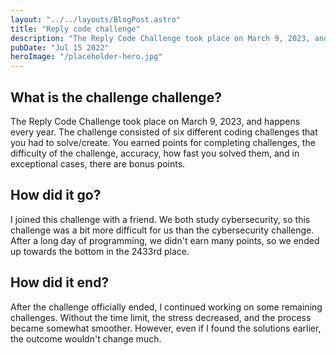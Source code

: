 ```yaml
---
layout: "../../layouts/BlogPost.astro"
title: "Reply code challenge"
description: "The Reply Code Challenge took place on March 9, 2023, and happens every year."
pubDate: "Jul 15 2022"
heroImage: "/placeholder-hero.jpg"
---
```


## What is the challenge challenge?

The Reply Code Challenge took place on March 9, 2023, and happens every year. The challenge consisted of six different coding challenges that you had to solve/create. You earned points for completing challenges, the difficulty of the challenge, accuracy, how fast you solved them, and in exceptional cases, there are bonus points.


## How did it go?

I joined this challenge with a friend. We both study cybersecurity, so this challenge was a bit more difficult for us than the cybersecurity challenge. After a long day of programming, we didn't earn many points, so we ended up towards the bottom in the 2433rd place.

## How did it end?


After the challenge officially ended, I continued working on some remaining challenges. Without the time limit, the stress decreased, and the process became somewhat smoother. However, even if I found the solutions earlier, the outcome wouldn't change much.